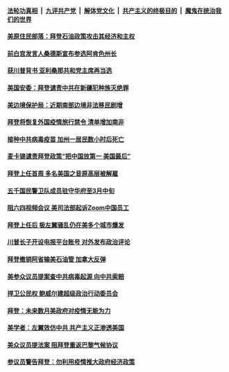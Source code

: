 

####  [法轮功真相](../../../../basic/blob/master/README.md?t=01260001) &nbsp;|&nbsp; [九评共产党](../../../../9ping.md/blob/master/README.md?t=01260001) &nbsp;|&nbsp; [解体党文化](../../../../jtdwh.md/blob/master/README.md?t=01260001)  &nbsp;|&nbsp; [共产主义的终极目的](../../../../gczydzjmd.md/blob/master/README.md?t=01260001) &nbsp;|&nbsp; [魔鬼在统治我们的世界](../../../../mgztzwmdsj.md/blob/master/README.md?t=01260001) 

#### [美原住民部落：拜登石油政策攻击其经济和主权](../pages/soh6/467519.md?t=01260001) 
#### [前白宫发言人桑德斯宣布参选阿肯色州长](../pages/soh6/467471.md?t=01260001) 
#### [获川普背书 亚利桑那共和党主席再当选](../pages/soh6/467435.md?t=01260001) 
#### [美国安委：拜登谴责中共在新疆犯种族灭绝罪](../pages/soh6/467438.md?t=01260001) 
#### [美边境保护局：近期南部边境非法移民剧增](../pages/soh6/467402.md?t=01260001) 
#### [拜登将恢复外国疫情旅行禁令 清单增加南非](../pages/soh6/467381.md?t=01260001) 
#### [接种中共病毒疫苗 加州一居民数小时后死亡](../pages/soh6/467351.md?t=01260001) 
#### [麦卡锡谴责拜登政策“把中国放第一 美国最后”](../pages/soh6/467354.md?t=01260001) 
#### [拜登上任首周 多名美国之音原高层被解雇 ](../pages/soh6/467336.md?t=01260001) 
#### [五千国民警卫队成员驻守华府至3月中旬](../pages/soh6/467312.md?t=01260001) 
#### [阻六四视频会议 美司法部起诉Zoom中国员工](../pages/soh6/467297.md?t=01260001) 
#### [拜登上任后 极左翼骚乱仍在美多个城市爆发](../pages/soh6/467303.md?t=01260001) 
#### [川普长子开设电报平台账号 对外发布政治评论 ](../pages/soh6/467294.md?t=01260001) 
#### [拜登撤销阿省输美石油管 加拿大反弹](../pages/soh6/467120.md?t=01260001) 
#### [美参众议员提案查中共病毒起源  向中共索赔](../pages/soh6/467054.md?t=01260001) 
#### [捍卫公民权 鲍威尔建超级政治行动委员会](../pages/soh6/467159.md?t=01260001) 
#### [拜登：未来数月美政府对疫情无能为力](../pages/soh6/467096.md?t=01260001) 
#### [美学者：左翼效仿中共 共产主义正渗透美国](../pages/soh6/467111.md?t=01260001) 
#### [美众议员提法案 阻拜登重返巴黎气候协议](../pages/soh6/467072.md?t=01260001) 
#### [参议员警告拜登：勿利用疫情推大政府经济政策](../pages/soh6/467045.md?t=01260001) 
